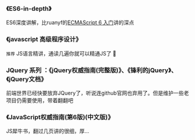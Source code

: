 ### 《ES6-in-depth》

ES6深度讲解，比ruanyf的[ECMAScript 6 入门](http://es6.ruanyifeng.com/)讲的深点

### 《javascript 高级程序设计》

`推荐` JS语言精讲，通读几遍你就可以精通JS了 🤔

### JQuery 系列 ：《jQuery权威指南(完整版)》、《锋利的jQuery》、《jQuery文档》

前端世界已经快要放弃JQuery了，听说连github官网也弃用了。但是维护一些老项目仍需要使用，带着翻翻吧

### 《JavaScript权威指南(第6版)(中文版)》

JS犀牛书，翻过几页讲的很细，厚...
